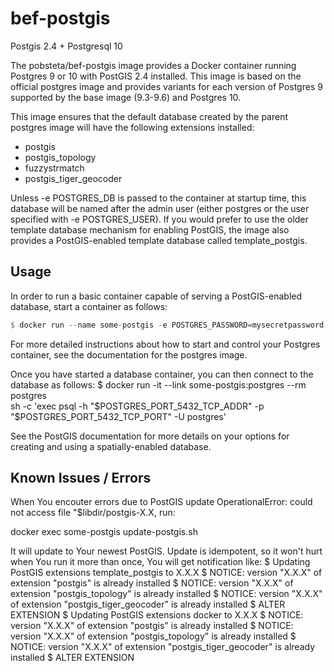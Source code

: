 # bef-postgis
Postgis 2.4 + Postgresql 10

The pobsteta/bef-postgis image provides a Docker container running Postgres 9 or 10 with PostGIS 2.4 installed. This image is based on the official postgres image and provides variants for each version of Postgres 9 supported by the base image (9.3-9.6) and Postgres 10.

This image ensures that the default database created by the parent postgres image will have the following extensions installed:
* postgis
* postgis_topology
* fuzzystrmatch
* postgis_tiger_geocoder

Unless -e POSTGRES_DB is passed to the container at startup time, this database will be named after the admin user (either postgres or the user specified with -e POSTGRES_USER). If you would prefer to use the older template database mechanism for enabling PostGIS, the image also provides a PostGIS-enabled template database called template_postgis.

## Usage
In order to run a basic container capable of serving a PostGIS-enabled database, start a container as follows:
```R
$ docker run --name some-postgis -e POSTGRES_PASSWORD=mysecretpassword -d pobsteta/bef-postgis
```

For more detailed instructions about how to start and control your Postgres container, see the documentation for the postgres image.

Once you have started a database container, you can then connect to the database as follows:
$ docker run -it --link some-postgis:postgres --rm postgres \
    sh -c 'exec psql -h "$POSTGRES_PORT_5432_TCP_ADDR" -p "$POSTGRES_PORT_5432_TCP_PORT" -U postgres'

See the PostGIS documentation for more details on your options for creating and using a spatially-enabled database.

## Known Issues / Errors
When You encouter errors due to PostGIS update OperationalError: could not access file "$libdir/postgis-X.X, run:

docker exec some-postgis update-postgis.sh

It will update to Your newest PostGIS. Update is idempotent, so it won't hurt when You run it more than once, You will get notification like:
$ Updating PostGIS extensions template_postgis to X.X.X
$ NOTICE:  version "X.X.X" of extension "postgis" is already installed
$ NOTICE:  version "X.X.X" of extension "postgis_topology" is already installed
$ NOTICE:  version "X.X.X" of extension "postgis_tiger_geocoder" is already installed
$ ALTER EXTENSION
$ Updating PostGIS extensions docker to X.X.X
$ NOTICE:  version "X.X.X" of extension "postgis" is already installed
$ NOTICE:  version "X.X.X" of extension "postgis_topology" is already installed
$ NOTICE:  version "X.X.X" of extension "postgis_tiger_geocoder" is already installed
$ ALTER EXTENSION

